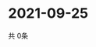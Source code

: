 # 2021-09-25
  共 0条

  <!-- BEGIN -->
  <!-- 最后更新时间Sat Sep 25 2021 13:10:43 GMT+0000 (Coordinated Universal Time) -->
  
  <!-- END -->
  
  
